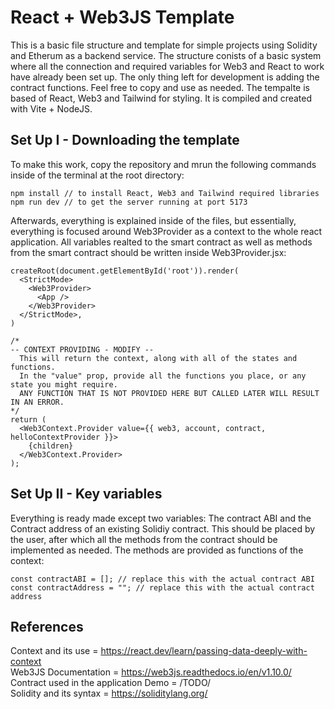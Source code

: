 # React + Web3JS Template

This is a basic file structure and template for simple projects using Solidity and Etherum as a backend service. The structure conists of a basic system where all the connection and required variables for Web3 and React to work have already been set up. The only thing left for development is adding the contract functions. Feel free to copy and use as needed. The tempalte is based of React, Web3 and Tailwind for styling. It is compiled and created with Vite + NodeJS.

## Set Up I - Downloading the template
To make this work, copy the repository and mrun the following commands inside of the terminal at the root directory:
```
npm install // to install React, Web3 and Tailwind required libraries
npm run dev // to get the server running at port 5173
```

Afterwards, everything is explained inside of the files, but essentially, everything is focused around Web3Provider as a context to the whole react application. All variables realted to the smart contract as well as methods from the smart contract should be written inside Web3Provider.jsx:
```
createRoot(document.getElementById('root')).render(
  <StrictMode>
    <Web3Provider>
      <App />
    </Web3Provider>
  </StrictMode>,
)
```
```
/*
-- CONTEXT PROVIDING - MODIFY --
  This will return the context, along with all of the states and functions.
  In the "value" prop, provide all the functions you place, or any state you might require.
  ANY FUNCTION THAT IS NOT PROVIDED HERE BUT CALLED LATER WILL RESULT IN AN ERROR.
*/
return (
  <Web3Context.Provider value={{ web3, account, contract, helloContextProvider }}>
    {children}
  </Web3Context.Provider>
);
```
## Set Up II - Key variables
Everything is ready made except two variables: The contract ABI and the Contract address of an existing Solidiy contract. This should be placed by the user, after which all the methods from the contract should be implemented as needed. The methods are provided as functions of the context:
```
const contractABI = []; // replace this with the actual contract ABI
const contractAddress = ""; // replace this with the actual contract address
```

## References
Context and its use = https://react.dev/learn/passing-data-deeply-with-context \
Web3JS Documentation = https://web3js.readthedocs.io/en/v1.10.0/ \
Contract used in the application Demo = /TODO/ \
Solidity and its syntax = https://soliditylang.org/
